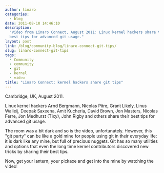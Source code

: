```yaml
---
author: linaro
categories:
  - blog
date: 2011-08-10 14:46:10
description:
  "Video from Linaro Connect, August 2011: Linux kernel hackers share their
  best tips for advanced git usage."
layout: post
link: /blog/community-blog/linaro-connect-git-tips/
slug: linaro-connect-git-tips
tags:
  - Community
  - community
  - git
  - kernel
  - video
title: "Linaro Connect: kernel hackers share git tips"
---
```


Cambridge, UK, August 2011.

Linux kernel hackers Arnd Bergmann, Nicolas Pitre, Grant Likely, Linus Walleij, Deepak Saxeena, Amit Kucheria, David Brown, Jon Masters, Nicolas Ferre, Jon Medhurst (Tixy), John Rigby and others share their best tips for advanced git usage.

The room was a bit dark and so is the video, unfortunately. However, this "git party" can be like a gold mine for people using git in their everyday life: it is dark like any mine, but full of precious nuggets. Git has so many utilities and options that even the long time kernel contributors discovered new tricks by sharing their best tips.

Now, get your lantern, your pickaxe and get into the mine by watching the video!
